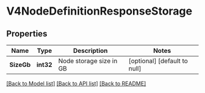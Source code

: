 # V4NodeDefinitionResponseStorage

## Properties
Name | Type | Description | Notes
------------ | ------------- | ------------- | -------------
**SizeGb** | **int32** | Node storage size in GB | [optional] [default to null]

[[Back to Model list]](../README.md#documentation-for-models) [[Back to API list]](../README.md#documentation-for-api-endpoints) [[Back to README]](../README.md)


